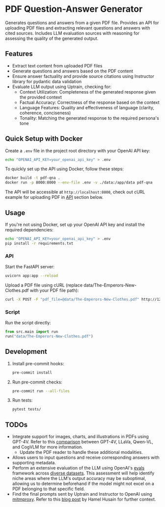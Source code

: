 # PDF Question-Answer Generator

Generates questions and answers from a given PDF file. Provides an API for uploading PDF files and extracting relevant questions and answers with cited sources. Includes LLM evaluation sources with reasoning for assessing the quality of the generated output.

## Features

- Extract text content from uploaded PDF files
- Generate questions and answers based on the PDF content
- Ensure answer factuality and provide source citations using Instructor library for pydantic data validation
- Evaluate LLM output using Uptrain, checking for:
  - Context Utilization: Completeness of the generated response given the provided context
  - Factual Accuracy: Correctness of the response based on the context
  - Language Features: Quality and effectiveness of language (clarity, coherence, conciseness)
  - Tonality: Matching the generated response to the required persona's tone

## Quick Setup with Docker

Create a `.env` file in the project root directory with your OpenAI API key:

```bash
echo "OPENAI_API_KEY=your_openai_api_key" > .env
```

To quickly set up the API using Docker, follow these steps:

```bash
docker build -t pdf-qna .
docker run -p 8000:8000 --env-file .env -v ./data:/app/data pdf-qna
   ```

The API will be accessible at `http://localhost:8000`, check out cURL example for uploading PDF in [API](#api) section below.

## Usage

If you're not using Docker, set up your OpenAI API key and install the required dependencies:

```bash
echo "OPENAI_API_KEY=your_openai_api_key" > .env
pip install -r requirements.txt
```

### API

Start the FastAPI server:

```bash
uvicorn app:app --reload
```

Upload a PDF file using cURL (replace data/The-Emperors-New-Clothes.pdf with your PDF file path):

```bash
curl -X POST -F "pdf_file=@data/The-Emperors-New-Clothes.pdf" http://127.0.0.1:8000/extract_text
```

### Script

Run the script directly:

```python
from src.main import run
run("data/The-Emperors-New-Clothes.pdf")
```

## Development

1. Install pre-commit hooks:

   ```bash
   pre-commit install
   ```

2. Run pre-commit checks:

   ```bash
   pre-commit run --all-files
   ```

3. Run tests:

   ```bash
   pytest tests/
   ```

## TODOs

- Integrate support for images, charts, and illustrations in PDFs using GPT-4V. Refer to this [comparison](https://www.reddit.com/r/LocalLLaMA/comments/192eg2s/comparing_imagechartillustration_descriptions/) between GPT-4V, LLaVa, Qwen-VL, and CogVLM for more information.
  - Update the PDF reader to handle these additional modalities.
- Allows users to input questions and receive corresponding answers with supporting metadata.
- Perform an extensive evaluation of the LLM using OpenAI's [evals](https://github.com/openai/evals) framework across [diverse datasets](https://github.com/openai/evals/tree/main/evals/registry/data). This assessment will help identify niche areas where the LLM's output accuracy may be suboptimal, allowing us to determine beforehand if the model might not excel on a PDF belonging to that specific field.
- Find the final prompts sent by Uptrain and Instructor to OpenAI using [mitmproxy](https://mitmproxy.org/). Refer to this [blog post](https://hamel.dev/blog/posts/prompt/) by Hamel Husain for further context.

